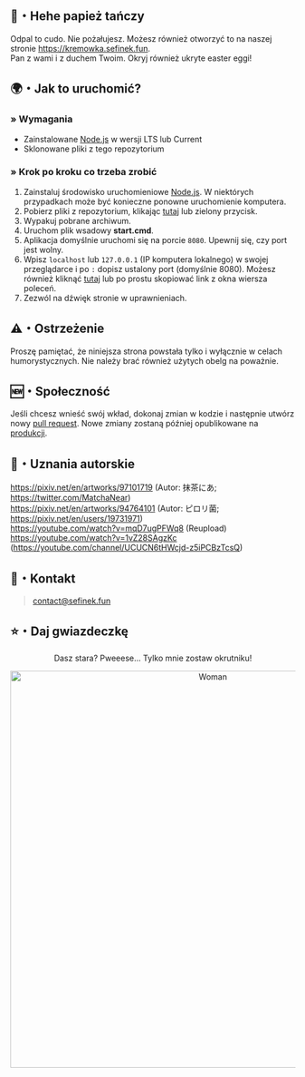 ## 🧀・Hehe papież tańczy
Odpal to cudo. Nie pożałujesz. Możesz również otworzyć to na naszej stronie https://kremowka.sefinek.fun.  
Pan z wami i z duchem Twoim. Okryj również ukryte easter eggi!

## 🌍・Jak to uruchomić?
### » Wymagania
- Zainstalowane [Node.js](https://nodejs.org/en) w wersji LTS lub Current
- Sklonowane pliki z tego repozytorium

### » Krok po kroku co trzeba zrobić
1. Zainstaluj środowisko uruchomieniowe [Node.js](https://nodejs.org/en). W niektórych przypadkach może być konieczne ponowne uruchomienie komputera.
2. Pobierz pliki z repozytorium, klikając [tutaj](https://github.com/sefinek24/papiez-tanczy/archive/refs/heads/main.zip) lub zielony przycisk.
3. Wypakuj pobrane archiwum.
4. Uruchom plik wsadowy **start.cmd**.
5. Aplikacja domyślnie uruchomi się na porcie `8080`. Upewnij się, czy port jest wolny.
6. Wpisz `localhost` lub `127.0.0.1` (IP komputera lokalnego) w swojej przeglądarce i po `:` dopisz ustalony port (domyślnie 8080). Możesz również kliknąć [tutaj](http://127.0.0.1:8080) lub po prostu skopiować link z okna wiersza poleceń.
7. Zezwól na dźwięk stronie w uprawnieniach.

## ⚠️・Ostrzeżenie
Proszę pamiętać, że niniejsza strona powstała tylko i wyłącznie w celach humorystycznych. Nie należy brać również użytych obelg na poważnie.

## 🆕・Społeczność
Jeśli chcesz wnieść swój wkład, dokonaj zmian w kodzie i następnie utwórz nowy [pull request](https://github.com/sefinek24/papiez-tanczy/compare). Nowe zmiany zostaną później opublikowane na [produkcji](https://kremowka.sefinek.fun).

## 🔖・Uznania autorskie
https://pixiv.net/en/artworks/97101719 (Autor: 抹茶にあ; https://twitter.com/MatchaNear)  
https://pixiv.net/en/artworks/94764101 (Autor: ピロリ菌; https://pixiv.net/en/users/19731971)  
https://youtube.com/watch?v=mqD7ugPFWq8 (Reupload)  
https://youtube.com/watch?v=1vZ28SAgzKc (https://youtube.com/channel/UCUCN6tHWcjd-z5iPCBzTcsQ)

## 💼・Kontakt
> contact@sefinek.fun

## ⭐・Daj gwiazdeczkę
<div align="center">
    <p>Dasz stara? Pweeese... Tylko mnie zostaw okrutniku!</p>
    <img src="https://raw.githubusercontent.com/sefinek24/papiez-tanczy/main/public/image/woman.png" height="700" alt="Woman">
</div>